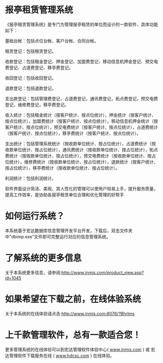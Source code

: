 # 报亭租赁管理系统

《报亭租赁管理系统》是专门为管理报亭租赁的单位而设计的一款软件，具体功能如下：

基础台帐：包括点位台帐、客户台帐、合同台帐。

租赁登记：包括租赁登记。

收款登记：包括租金登记、押金登记、加盟费登记、移动信息机押金登记、预交电费登记、占道费登记、移亭费登记。

收回登记：包括收回登记。

退款登记：包括退款登记。

支出款登记：包括管理费登记，占道费登记，通讯费登记，拓点费登记，预交电费登记，维修费登记，移亭费登记。

收入统计：包括租金统计（按客户统计、按点位统计），押金统计（按客户统计、按点位统计），加盟费统计（按客户统计、按点位统计），移动信息机押金统计（按客户统计、按点位统计），预交电费统计（按客户统计、按点位统计），占道费统计（按客户统计、按点位统计），移亭费统计（按客户统计、按点位统计）。

支出统计：包括管理系统统计（按收款单位统计、按占位统计），占道费统计（按收款单位统计、按占位统计），通讯费统计（按收款单位统计、按占位统计），拓点费统计（按收款单位统计、按占位统计），预交电费统计（按收款单位统计、按占位统计），维修费统计（按收款单位统计、按占位统计），退款统计（按客户统计、按占位统计），移亭费统计（按收款单位统计、按占位统计）。

利润统计：包括利润统计。

软件界面设计简洁、美观、其人性化的管理可以使用户轻易上手，提升服务质量，提高工作效率，是协助各报亭租赁单位合理和优化管理的好帮手

# 如何运行系统？

本系统基于宏达数据库信息管理开发平台开发，下载后，双击文件夹中"dbimp.exe"文件即可完整运行对应的信息管理系统。

# 了解系统的更多信息

关于本系统更多信息，请参阅:http://www.inmis.com/product_view.asp?id=1045

# 如果希望在下载之前，在线体验系统

关于本系统的在线体验请点击:http://www.inmis.com:8076/?Bhrlms

# 上千款管理软件，总有一款适合您！ 

更多管理系统的在线体验可以到宏达管理软件体验中心( www.inmis.com ) 或 宏达管理软件下载服务在线 ( www.hdcsc.com ) 在线体验。

